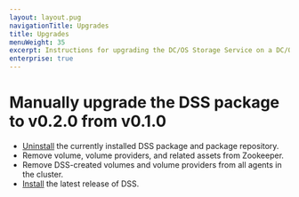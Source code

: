 ```yaml
---
layout: layout.pug
navigationTitle: Upgrades
title: Upgrades
menuWeight: 35
excerpt: Instructions for upgrading the DC/OS Storage Service on a DC/OS cluster.
enterprise: true
---
```


# Manually upgrade the DSS package to v0.2.0 from v0.1.0

* [Uninstall](../uninstall/) the currently installed DSS package and package repository.
* Remove volume, volume providers, and related assets from Zookeeper.
* Remove DSS-created volumes and volume providers from all agents in the cluster.
* [Install](../install/) the latest release of DSS.
